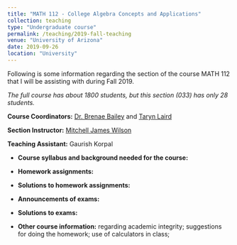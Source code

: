 ```yaml
---
title: "MATH 112 - College Algebra Concepts and Applications"
collection: teaching
type: "Undergraduate course"
permalink: /teaching/2019-fall-teaching
venue: "University of Arizona"
date: 2019-09-26
location: "University"
---
```

Following is some information regarding the section of the course MATH 112 that I will be assisting with during Fall 2019. 

*The full course has about 1800 students, but this section (033) has only 28 students.*


**Course Coordinators:** [Dr. Brenae Bailey](https://www.math.arizona.edu/people/bbailey) and [Taryn Laird](https://www.math.arizona.edu/people/tarynl)

**Section Instructor:** [Mitchell James Wilson](https://www.math.arizona.edu/people/mjw)

**Teaching Assistant:** Gaurish Korpal


* **Course syllabus and background needed for the course:**


* **Homework assignments:**


* **Solutions to homework assignments:**


* **Announcements of exams:**



* **Solutions to exams:**


* **Other course information:** 
regarding academic integrity; suggestions for doing the homework; use of calculators in class;
